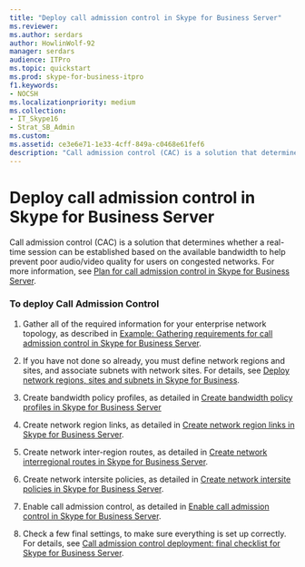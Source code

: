 ```yaml
---
title: "Deploy call admission control in Skype for Business Server"
ms.reviewer: 
ms.author: serdars
author: HowlinWolf-92
manager: serdars
audience: ITPro
ms.topic: quickstart
ms.prod: skype-for-business-itpro
f1.keywords:
- NOCSH
ms.localizationpriority: medium
ms.collection: 
- IT_Skype16
- Strat_SB_Admin
ms.custom: 
ms.assetid: ce3e6e71-1e33-4cff-849a-c0468e61fef6
description: "Call admission control (CAC) is a solution that determines whether a real-time session can be established based on the available bandwidth to help prevent poor audio/video quality for users on congested networks."
---
```


# Deploy call admission control in Skype for Business Server
 
Call admission control (CAC) is a solution that determines whether a real-time session can be established based on the available bandwidth to help prevent poor audio/video quality for users on congested networks. For more information, see [Plan for call admission control in Skype for Business Server](../../plan-your-deployment/enterprise-voice-solution/call-admission-control.md).
  
### To deploy Call Admission Control

1.  Gather all of the required information for your enterprise network topology, as described in [Example: Gathering requirements for call admission control in Skype for Business Server](../../plan-your-deployment/enterprise-voice-solution/example-gathering-requirements.md).
    
2. If you have not done so already, you must define network regions and sites, and associate subnets with network sites. For details, see [Deploy network regions, sites and subnets in Skype for Business](deploy-network.md).
    
3. Create bandwidth policy profiles, as detailed in [Create bandwidth policy profiles in Skype for Business Server](create-bandwidth-policy-profiles.md)
    
4. Create network region links, as detailed in [Create network region links in Skype for Business Server](create-network-region-links.md).
    
5. Create network inter-region routes, as detailed in [Create network interregional routes in Skype for Business Server](create-network-interregional-routes.md).
    
6. Create network intersite policies, as detailed in [Create network intersite policies in Skype for Business Server](create-network-intersite-policies.md).
    
7. Enable call admission control, as detailed in [Enable call admission control in Skype for Business Server](enable-call-admission-control.md).
    
8. Check a few final settings, to make sure everything is set up correctly. For details, see [Call admission control deployment: final checklist for Skype for Business Server](final-checklist.md).
    

